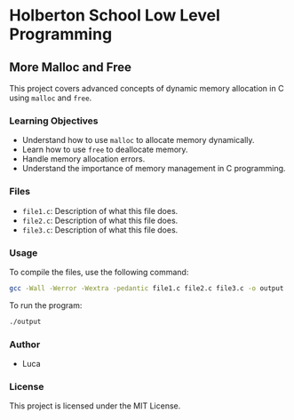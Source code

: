 # Holberton School Low Level Programming

## More Malloc and Free

This project covers advanced concepts of dynamic memory allocation in C using `malloc` and `free`.

### Learning Objectives

- Understand how to use `malloc` to allocate memory dynamically.
- Learn how to use `free` to deallocate memory.
- Handle memory allocation errors.
- Understand the importance of memory management in C programming.

### Files

- `file1.c`: Description of what this file does.
- `file2.c`: Description of what this file does.
- `file3.c`: Description of what this file does.

### Usage

To compile the files, use the following command:

```sh
gcc -Wall -Werror -Wextra -pedantic file1.c file2.c file3.c -o output
```

To run the program:

```sh
./output
```

### Author

- Luca

### License

This project is licensed under the MIT License.